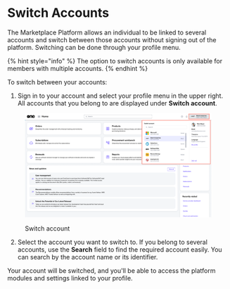 # Switch Accounts

The Marketplace Platform allows an individual to be linked to several accounts and switch between those accounts without signing out of the platform. Switching can be done through your profile menu.

{% hint style="info" %}
The option to switch accounts is only available for members with multiple accounts.
{% endhint %}

To switch between your accounts:

1. Sign in to your account and select your profile menu in the upper right. All accounts that you belong to are displayed under **Switch account**.

<figure><img src="../../../.gitbook/assets/switch_account.png" alt=""><figcaption><p>Switch account</p></figcaption></figure>

2. Select the account you want to switch to. If you belong to several accounts, use the **Search** field to find the required account easily. You can search by the account name or its identifier.

Your account will be switched, and you'll be able to access the platform modules and settings linked to your profile.&#x20;
